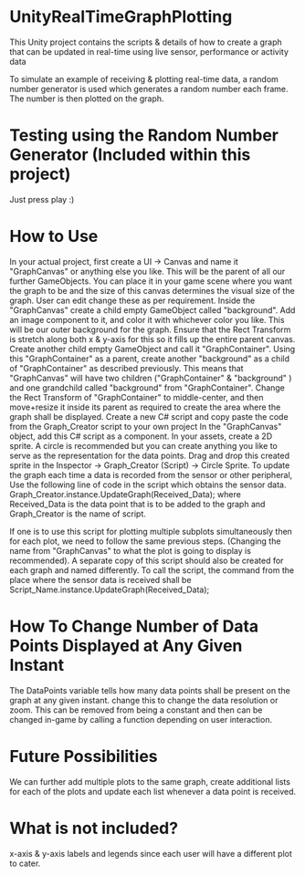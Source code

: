 # UnityRealTimeGraphPlotting
This Unity project contains the scripts &amp; details of how to create a graph that can be updated in real-time using live sensor, performance or activity data

To simulate an example of receiving & plotting real-time data, a random number generator is used which generates a random number each frame. The number is then plotted on the graph.


# Testing using the Random Number Generator (Included within this project)

Just press play :) 


# How to Use
In your actual project, first create a UI -> Canvas and name it "GraphCanvas" or anything else you like. This will be the parent of all our further GameObjects. You can place it in your game scene where you want the graph to be and the size of this canvas determines the visual size of the graph. User can edit change these as per requirement.
Inside the "GraphCanvas" create a child empty GameObject called "background". Add an image component to it, and color it with whichever color you like. This will be our outer background for the graph. Ensure that the Rect Transform is stretch along both x & y-axis for this so it fills up the entire parent canvas.
Create another child empty GameObject and call it "GraphContainer". Using this "GraphContainer" as a parent, create another "background" as a child of "GraphContainer" as described previously. This means that "GraphCanvas" will have two children ("GraphContainer" & "background" ) and one grandchild called "background" from "GraphContainer".
Change the Rect Transform of "GraphContainer" to middle-center, and then move+resize it inside its parent as required to create the area where the graph shall be displayed.
Create a new C# script and copy paste the code from the Graph_Creator script to your own project
In the "GraphCanvas" object, add this C# script as a component. 
In your assets, create a 2D sprite. A circle is recommended but you can create anything you like to serve as the representation for the data points.
Drag and drop this created sprite in the Inspector -> Graph_Creator (Script) -> Circle Sprite.
To update the graph each time a data is recorded from the sensor or other peripheral, Use the following line of code in the script which obtains the sensor data.
Graph_Creator.instance.UpdateGraph(Received_Data);
where Received_Data is the data point that is to be added to the graph and Graph_Creator is the name of script.



If one is to use this script for plotting multiple subplots simultaneously then for each plot, we need to follow the same previous steps. (Changing the name from "GraphCanvas" to what the plot is going to display is recommended). A separate copy of this script should also be created for each graph and named differently. To call the script, the command from the place where the sensor data is received shall be
Script_Name.instance.UpdateGraph(Received_Data);


# How To Change Number of Data Points Displayed at Any Given Instant
The DataPoints variable tells how many data points shall be present on the graph at any given instant. change this to change the data resolution or zoom. This can be removed from being a constant and then can be changed in-game by calling a function depending on user interaction.


# Future Possibilities
We can further add multiple plots to the same graph, create additional lists for each of the plots and update each list whenever a data point is received.

# What is not included?
x-axis & y-axis labels and legends since each user will have a different plot to cater.


